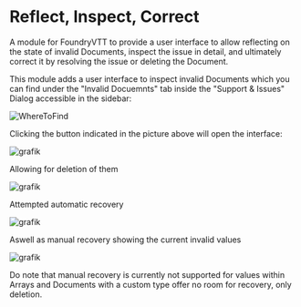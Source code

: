 # Reflect, Inspect, Correct

A module for FoundryVTT to provide a user interface to allow reflecting on the state of invalid Documents, inspect the issue in detail, and ultimately correct it by resolving the issue or deleting the Document.

This module adds a user interface to inspect invalid Documents which you can find under the "Invalid Docuemnts" tab inside the "Support & Issues" Dialog accessible in the sidebar:

![WhereToFind](https://github.com/user-attachments/assets/f25d09df-fa5b-4e90-a809-1dc7954c5536)

Clicking the button indicated in the picture above will open the interface:

![grafik](https://github.com/user-attachments/assets/667ca702-3eaa-4309-b264-b58c94ed99a3)

Allowing for deletion of them

![grafik](https://github.com/user-attachments/assets/537cf61c-cc87-44ac-bdc9-d1db6ce0d53c)

Attempted automatic recovery

![grafik](https://github.com/user-attachments/assets/af45cd37-035d-42be-ac5a-6463cf9df2b1)

Aswell as manual recovery showing the current invalid values

![grafik](https://github.com/user-attachments/assets/09a6ba09-a487-46ab-9d7b-b4a8a217f3cc)

Do note that manual recovery is currently not supported for values within Arrays and Documents with a custom type offer no room for recovery, only deletion.
